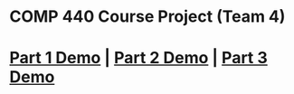 # COMP 440 Course Project (Team 4)

# [Part 1 Demo](https://youtu.be/iv7ipiRVfQw) | [Part 2 Demo](https://youtu.be/UrmSi810BAI) | [Part 3 Demo](https://youtu.be/5Hz7bKIo0Gk)